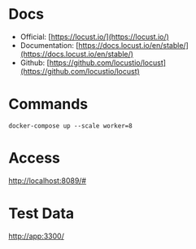 # Docs

- Official: [https://locust.io/](https://locust.io/)
- Documentation: [https://docs.locust.io/en/stable/](https://docs.locust.io/en/stable/)
- Github: [https://github.com/locustio/locust](https://github.com/locustio/locust)

# Commands

`docker-compose up --scale worker=8`


# Access

[http://localhost:8089/#](http://localhost:8089/#)

# Test Data

[http://app:3300/](http://app:3300/)
